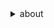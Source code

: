 <html>
  <details>
    <summary>
      about
    </summary>
    <body>
      <p>
        this account is just a name holder go to
      </p>
      <a href="https://github.com/xiBless">xiBless</a>
    </body>
  </details>
</html>
